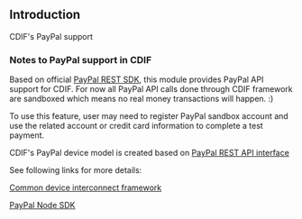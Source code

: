 Introduction
------------
CDIF's PayPal support

### Notes to PayPal support in CDIF
Based on official [PayPal REST SDK](https://github.com/paypal/PayPal-node-SDK.git), this module provides PayPal API support for CDIF. For now all PayPal API calls done through CDIF framework are sandboxed which means no real money transactions will happen. :)

To use this feature, user may need to register PayPal sandbox account and use the related account or credit card information to complete a test payment.

CDIF's PayPal device model is created based on [PayPal REST API interface](https://developer.paypal.com/webapps/developer/docs/api)

See following links for more details:

[Common device interconnect framework](https://github.com/out4b/cdif)

[PayPal Node SDK](https://github.com/paypal/PayPal-node-SDK.git)